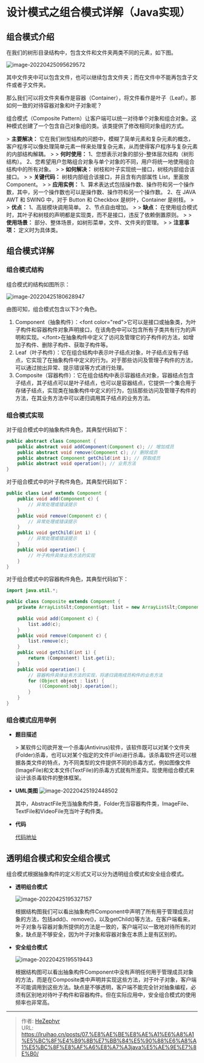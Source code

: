 # 设计模式之组合模式详解（Java实现）

## 组合模式介绍

在我们的树形目录结构中，包含文件和文件夹两类不同的元素，如下图。

![image-20220425095629572](https://raw.githubusercontent.com/unique-pure/NewPicGoLibrary/main/img/7f8a5ab07271cef0266f5f3dd7136c38.png)

其中文件夹中可以包含文件，也可以继续包含文件夹；而在文件中不能再包含子文件或者子文件夹。

那么我们可以将文件夹看作是容器（Container），将文件看作是叶子（Leaf）。那如何一致的对待容器对象和叶子对象呢？

组合模式（Composite Pattern）让客户端可以统一对待单个对象和组合对象。这种模式创建了一个包含自己对象组的类。该类提供了修改相同对象组的方式。

&gt; **主要解决：** 它在我们树型结构的问题中，模糊了简单元素和复杂元素的概念，客户程序可以像处理简单元素一样来处理复杂元素，从而使得客户程序与复杂元素的内部结构解耦。
&gt;
&gt; **何时使用：** 1、您想表示对象的部分-整体层次结构（树形结构）。 2、您希望用户忽略组合对象与单个对象的不同，用户将统一地使用组合结构中的所有对象。
&gt;
&gt; **如何解决：** 树枝和叶子实现统一接口，树枝内部组合该接口。
&gt;
&gt; **关键代码：** 树枝内部组合该接口，并且含有内部属性 List，里面放 Component。
&gt;
&gt; **应用实例：** 1、算术表达式包括操作数、操作符和另一个操作数，其中，另一个操作数也可以是操作数、操作符和另一个操作数。 2、在 JAVA AWT 和 SWING 中，对于 Button 和 Checkbox 是树叶，Container 是树枝。
&gt;
&gt; **优点：** 1、高层模块调用简单。 2、节点自由增加。
&gt;
&gt; **缺点：** 在使用组合模式时，其叶子和树枝的声明都是实现类，而不是接口，违反了依赖倒置原则。
&gt;
&gt; **使用场景：** 部分、整体场景，如树形菜单，文件、文件夹的管理。
&gt;
&gt; **注意事项：** 定义时为具体类。

## 组合模式详解

### 组合模式结构

组合模式的结构如图所示：

![image-20220425180628947](https://raw.githubusercontent.com/unique-pure/NewPicGoLibrary/main/img/6fc1c1c3c9883b801455e68e7e586c4d-20231125211701066.png)

由图可知，组合模式包含以下3个角色。

1. Component（抽象构件）：&lt;font color=&#34;red&#34;&gt;它可以是接口或抽象类，为叶子构件和容器构件对象声明接口，在该角色中可以包含所有子类共有行为的声明和实现。&lt;/font&gt;在抽象构件中定义了访问及管理它的子构件的方法，如增加子构件、删除子构件、获取子构件等。
2. Leaf（叶子构件）：它在组合结构中表示叶子结点对象，叶子结点没有子结点，它实现了在抽象构件中定义的行为。对于那些访问及管理子构件的方法，可以通过抛出异常、提示错误等方式进行处理。
3. Composite（容器构件）：它在组合结构中表示容器结点对象，容器结点包含子结点，其子结点可以是叶子结点，也可以是容器结点，它提供一个集合用于存储子结点，实现类在抽象构件中定义的行为，包括那些访问及管理子构件的方法，在其业务方法中可以递归调用其子结点的业务方法。

### 组合模式实现

对于组合模式中的抽象构件角色，其典型代码如下：

```java
public abstract class Component {
    public abstract void addComponent(Component c); // 增加成员
    public abstract void remove(Component c); // 删除成员
    public abstract Component getChild(int i); // 获取成员
    public abstract void operation(); // 业务方法
}
```

对于组合模式中的叶子构件角色，其典型代码如下：

```java
public class Leaf extends Component {
    public void add(Component c) {
        // 异常处理或错误提示
    }
    public void remove(Component c) {
        // 异常处理或错误提示
    }
    public void getChild(int i) {
        // 异常处理或错误提示
    }
    public void operation() {
        // 叶子构件具体业务方法的实现
    }
}
```

对于组合模式中的容器构件角色，其典型代码如下：

```java
import java.util.*;

public class Composite extends Component {
    private ArrayList&lt;Component&gt; list = new ArrayList&lt;Component&gt;();
    
    public void add(Component c) {
        list.add(c);
    }
    public void remove(Component c) {
        list.remove(c);
    }
    public void getChild(int i) {
        return (Componnent) list.get(i);
    }
    public void operation() {
        // 容器构件具体业务方法的实现，将递归调用成员构件的业务方法
        for (Object object : list) {
            ((Component)obj).operation();
        }
    }
}
```

### 组合模式应用举例

* **题目描述**

	&gt; 某软件公司欲开发一个杀毒(Antivirus)软件，该软件既可以对某个文件夹(Folder)杀毒，也可以对某个指定的文件(File)进行杀毒。该杀毒软件还可以根据各类文件的特点，为不同类型的文件提供不同的杀毒方式，例如图像文件(ImageFile)和文本文件(TextFile)的杀毒方式就有所差异。现使用组合模式来设计该杀毒软件的整体框架。

* **UML类图**
	![image-20220425192448502](https://raw.githubusercontent.com/unique-pure/NewPicGoLibrary/main/img/d4fcc7661bc0b3b2b7785bd7eed8c3b0-20231125211709205.png)

	其中，AbstractFile充当抽象构件类，Folder充当容器构件类，ImageFile、TextFile和VideoFile充当叶子构件类。

* **代码**

	[代码地址](https://github.com/unique-pure/designpattern_code/tree/main/src/composite_pattern)

## 透明组合模式和安全组合模式

组合模式根据抽象构件的定义形式又可以分为透明组合模式和安全组合模式。

* **透明组合模式**

	![image-20220425195327157](https://raw.githubusercontent.com/unique-pure/NewPicGoLibrary/main/img/1a37485e6667dfcb1d5c33722b187e56.png)

	根据结构图我们可以看出抽象构件Component中声明了所有用于管理成员对象的方法，包括add()、remove()，以及getChild()等方法，在客户端看来，叶子对象与容器对象所提供的方法是一致的，客户端可以一致地对待所有的对象，缺点是不够安全，因为叶子对象和容器对象在本质上是有区别的。

* **安全组合模式**

	![image-20220425195519443](https://raw.githubusercontent.com/unique-pure/NewPicGoLibrary/main/img/1196ba02dc6d85686d500102e2d6b3dc.png)

	根据结构图可以看出抽象构件Component中没有声明任何用于管理成员对象的方法，而是在Composite类中声明并实现这些方法，对于叶子对象，客户端不可能调用到这些方法。缺点是不够透明，客户端不能完全针对抽象编程，必须有区别地对待叶子构件和容器构件。但在实际应用中，安全组合模式的使用频率也非常高。




---

> 作者: [HeZephyr](https://github.com/HeZephyr)  
> URL: https://lruihao.cn/posts/07.%E8%AE%BE%E8%AE%A1%E6%A8%A1%E5%BC%8F%E4%B9%8B%E7%BB%84%E5%90%88%E6%A8%A1%E5%BC%8F%E8%AF%A6%E8%A7%A3java%E5%AE%9E%E7%8E%B0/  

